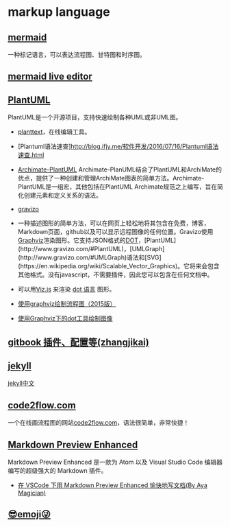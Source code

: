 # markup language

## [mermaid](<https://mermaidjs.github.io/>)
一种标记语言，可以表达流程图、甘特图和时序图。

## [mermaid live editor](https://mermaidjs.github.io/mermaid-live-editor)

## [PlantUML](http://plantuml.com/zh/index)
PlantUML是一个开源项目，支持快速绘制各种UML或非UML图。

- [planttext](https://www.planttext.com/)，在线编辑工具。

- [Plantuml语法速查]http://blog.ifjy.me/软件开发/2016/07/16/Plantuml语法速查.html

- [Archimate-PlantUML](https://github.com/ebbypeter/Archimate-PlantUML)
Archimate-PlanUML结合了PlantUML和ArchiMate的优点，提供了一种创建和管理ArchiMate图表的简单方法。Archimate-PlantUML是一组宏，其他包括在PlantUML Archimate规范之上编写，旨在简化创建元素和定义关系的语法。

- [gravizo](<http://www.gravizo.com/>)
- 一种描述图形的简单方法，可以在网页上轻松地将其包含在免费，博客，Markdown页面，github以及可以显示远程图像的任何位置。Gravizo使用[Graphviz](http://graphviz.org/)渲染图形。它支持JSON格式的[DOT](http://en.wikipedia.org/wiki/DOT_(graph_description_language))，[PlantUML](http://www.gravizo.com/#PlantUML)，[UMLGraph](http://www.gravizo.com/#UMLGraph)语法和[SVG](https://en.wikipedia.org/wiki/Scalable_Vector_Graphics)。它将来会包含其他格式。没有javascript，不需要插件，因此您可以包含在任何文档中。
- 可以用[Viz.js](https://github.com/mdaines/viz.js) 来渲染 [dot 语言](https://tinyurl.com/kjoouup) 图形。
- [使用graphviz绘制流程图（2015版）](http://icodeit.org/2015/11/using-graphviz-drawing/)
- [使用Graphviz下的dot工具绘制图像](https://my.oschina.net/Tsybius2014/blog/617963)

## [gitbook 插件、配置等(zhangjikai)](http://gitbook.zhangjikai.com/)

## [jekyll](https://jekyll.com/)
[jekyll中文](https://jekyllcn.com/)

## [code2flow.com](https://code2flow.com)
一个在线画流程图的网站[code2flow.com](https://code2flow.com)，语法很简单，非常快捷！

## [Markdown Preview Enhanced](https://shd101wyy.github.io/markdown-preview-enhanced/#/zh-cn/)
Markdown Preview Enhanced 是一款为 Atom 以及 Visual Studio Code 编辑器编写的超级强大的 Markdown 插件。

- [在 VSCode 下用 Markdown Preview Enhanced 愉快地写文档(By Aya Magician)](https://zhuanlan.zhihu.com/p/56699805)

## [😎emoji😜](https://getemoji.com/)


